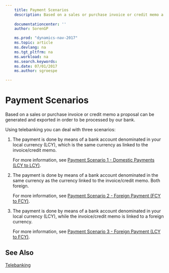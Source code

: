```yaml
---
    title: Payment Scenarios 
    description: Based on a sales or purchase invoice or credit memo a proposal can be generated and exported in order to be processed by our bank.
    
    documentationcenter: ''
    author: SorenGP

    ms.prod: "dynamics-nav-2017"
    ms.topic: article
    ms.devlang: na
    ms.tgt_pltfrm: na
    ms.workload: na
    ms.search.keywords:
    ms.date: 07/01/2017
    ms.author: sgroespe

---
```

# Payment Scenarios
Based on a sales or purchase invoice or credit memo a proposal can be generated and exported in order to be processed by our bank.  
  
 Using telebanking you can deal with three scenarios:  
  
1.  The payment is done by means of a bank account denominated in your local currency (LCY), which is the same currency as linked to the invoice/credit memo.  
  
     For more information, see [Payment Scenario 1 - Domestic Payments (LCY to LCY)](payment-scenario-1-domestic-payments-lcy-to-lcy-.md).  
  
2.  The payment is done by means of a bank account denominated in the same currency as the currency linked to the invoice/credit memo. Both foreign.  
  
     For more information, see [Payment Scenario 2 - Foreign Payment (FCY to FCY)](payment-scenario-2-foreign-payment-fcy-to-fcy-.md).  
  
3.  The payment is done by means of a bank account denominated in your local currency (LCY), while the invoice/credit memo is linked to a foreign currency.  
  
     For more information, see [Payment Scenario 3 - Foreign Payment (LCY  to FCY)](payment-scenario-3-foreign-payment-lcy-to-fcy-.md).  
  
## See Also  
 [Telebanking](telebanking.md)